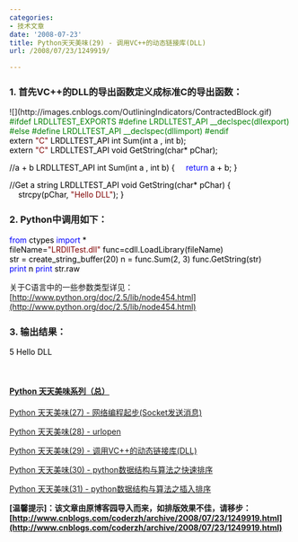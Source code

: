 ```yaml
---
categories:
- 技术文章
date: '2008-07-23'
title: Python天天美味(29) - 调用VC++的动态链接库(DLL)
url: /2008/07/23/1249919/

---
```



### 1. 首先VC++的DLL的导出函数定义成标准C的导出函数：

<div class="cnblogs_code" onclick="cnblogs_code_show('910eb973-7829-4cc7-96f7-84bb6de389c1')">![](http://images.cnblogs.com/OutliningIndicators/ContractedBlock.gif)<div id="cnblogs_code_open_910eb973-7829-4cc7-96f7-84bb6de389c1"><div><span style="color: #008000;">#</span><span style="color: #008000;">ifdef&nbsp;LRDLLTEST_EXPORTS</span><span style="color: #008000;">
#</span><span style="color: #008000;">define&nbsp;LRDLLTEST_API&nbsp;__declspec(dllexport)</span><span style="color: #008000;">
#</span><span style="color: #008000;">else</span><span style="color: #008000;">
#</span><span style="color: #008000;">define&nbsp;LRDLLTEST_API&nbsp;__declspec(dllimport)</span><span style="color: #008000;">
#</span><span style="color: #008000;">endif</span><span style="color: #008000;">
</span><span style="color: #000000;">
extern&nbsp;</span><span style="color: #800000;">"</span><span style="color: #800000;">C</span><span style="color: #800000;">"</span><span style="color: #000000;">&nbsp;LRDLLTEST_API&nbsp;int&nbsp;Sum(int&nbsp;a&nbsp;,&nbsp;int&nbsp;b);
extern&nbsp;</span><span style="color: #800000;">"</span><span style="color: #800000;">C</span><span style="color: #800000;">"</span><span style="color: #000000;">&nbsp;LRDLLTEST_API&nbsp;void&nbsp;GetString(char</span><span style="color: #000000;">*</span><span style="color: #000000;">&nbsp;pChar);

</span><span style="color: #000000;">//</span><span style="color: #000000;">a&nbsp;</span><span style="color: #000000;">+</span><span style="color: #000000;">&nbsp;b
LRDLLTEST_API&nbsp;int&nbsp;Sum(int&nbsp;a&nbsp;,&nbsp;int&nbsp;b)
{
&nbsp;&nbsp;&nbsp;&nbsp;</span><span style="color: #0000ff;">return</span><span style="color: #000000;">&nbsp;a&nbsp;</span><span style="color: #000000;">+</span><span style="color: #000000;">&nbsp;b;
}

</span><span style="color: #000000;">//</span><span style="color: #000000;">Get&nbsp;a&nbsp;string
LRDLLTEST_API&nbsp;void&nbsp;GetString(char</span><span style="color: #000000;">*</span><span style="color: #000000;">&nbsp;pChar)
{
&nbsp;&nbsp;&nbsp;&nbsp;strcpy(pChar,&nbsp;</span><span style="color: #800000;">"</span><span style="color: #800000;">Hello&nbsp;DLL</span><span style="color: #800000;">"</span><span style="color: #000000;">);
}</span></div></div></div>

### 2. Python中调用如下：

<div class="cnblogs_code"><div><span style="color: #0000ff;">from</span><span style="color: #000000;">&nbsp;ctypes&nbsp;</span><span style="color: #0000ff;">import</span><span style="color: #000000;">&nbsp;</span><span style="color: #000000;">*</span><span style="color: #000000;">
<br />
fileName</span><span style="color: #000000;">=</span><span style="color: #800000;">"</span><span style="color: #800000;">LRDllTest.dll</span><span style="color: #800000;">"</span><span style="color: #000000;">
func</span><span style="color: #000000;">=</span><span style="color: #000000;">cdll.LoadLibrary(fileName)
str&nbsp;</span><span style="color: #000000;">=</span><span style="color: #000000;">&nbsp;create_string_buffer(</span><span style="color: #000000;">20</span><span style="color: #000000;">)
n&nbsp;</span><span style="color: #000000;">=</span><span style="color: #000000;">&nbsp;func.Sum(</span><span style="color: #000000;">2</span><span style="color: #000000;">,&nbsp;</span><span style="color: #000000;">3</span><span style="color: #000000;">)
func.GetString(str)
<br />
</span><span style="color: #0000ff;">print</span><span style="color: #000000;">&nbsp;n
</span><span style="color: #0000ff;">print</span><span style="color: #000000;">&nbsp;str.raw</span></div></div>

关于C语言中的一些参数类型详见：[http://www.python.org/doc/2.5/lib/node454.html](http://www.python.org/doc/2.5/lib/node454.html)

### 3. 输出结果：

<div class="cnblogs_code"><div><span style="color: #000000;">5</span><span style="color: #000000;">
Hello&nbsp;DLL</span></div></div>

&nbsp;

#### [Python   天天美味系列（总）](http://www.cnblogs.com/coderzh/archive/2008/07/08/pythoncookbook.html)
  
[Python     天天美味(27) - 网络编程起步(Socket发送消息)](http://www.cnblogs.com/coderzh/archive/2008/06/07/1215607.html) &nbsp;
  
[Python     天天美味(28) - urlopen](http://www.cnblogs.com/coderzh/archive/2008/06/07/1215657.html)&nbsp;&nbsp; &nbsp;
  
[Python     天天美味(29) - 调用VC++的动态链接库(DLL)](http://www.cnblogs.com/coderzh/archive/2008/07/23/1249919.html)&nbsp;
  
[Python     天天美味(30) - python数据结构与算法之快速排序](http://www.cnblogs.com/coderzh/archive/2008/09/20/1294947.html)&nbsp;
  
[Python     天天美味(31) - python数据结构与算法之插入排序](http://www.cnblogs.com/coderzh/archive/2008/09/21/1295434.html)&nbsp;


**[温馨提示]：该文章由原博客园导入而来，如排版效果不佳，请移步：[http://www.cnblogs.com/coderzh/archive/2008/07/23/1249919.html](http://www.cnblogs.com/coderzh/archive/2008/07/23/1249919.html)**